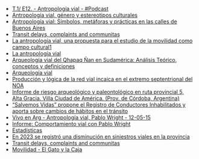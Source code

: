 <!--
.. title: 🛣️ Antropología Vial
.. slug: 2024-08-26-antropología-vial
.. date: 2024-08-26 00:00:00 UTC-03:00
.. tags: Vial, Movilidad
.. link:
.. description:
.. type: text
-->

- [T.1/ E12. - Antropología vial - #Podcast](https://www.youtube.com/watch?v=fyHkf-fG0JA)
- [Antropología vial, género y estereotipos culturales](https://www.conicet.gov.ar/antropologia-vial-genero-y-estereotipos-culturales/)
- [Antropología vial: Símbolos, metáforas y prácticas en las calles de Buenos Aires](https://ri.conicet.gov.ar/handle/11336/159369)
- [Transit delays, complaints and communitas](https://silentbutdeadly.substack.com/p/transit-delays-complaints-and-communitas)
- [La antropología vial, una propuesta para el estudio de la movilidad como campo cultural1](https://encartes.mx/la-antropologia-vial-una-propuesta-para-el-estudio-de-la-movilidad-como-campo-cultural/)
- [La antropología vial](https://www.researchgate.net/publication/340964213_La_antropologia_vial)
- [Arqueología vial del Qhapaq Ñan en Sudamérica: Análisis Teórico, conceptos y definiciones](https://www.scielo.cl/scielo.php?script=sci_arttext&pid=S0718-68942017000100015)
- [Arqueología vial](https://dialnet.unirioja.es/servlet/articulo?codigo=5781178)
- [Producción y lógica de la red vial incaica en el extremo septentrional del NOA](http://revistascientificas.filo.uba.ar/index.php/Arqueologia/article/view/2465)
- [Informe de riesgo arqueológico y paleontológico en ruta provincial 5, Alta Gracia. Villa Ciudad de América. (Prov. de Córdoba, Argentina)](https://ambiente.cba.gov.ar/wp-content/uploads/2021/05/Informe-Arqueol%C3%B3gico-Paleontol%C3%B3gico.pdf)
- [“Salvemos Vidas” propone el Registro de Conductores Inhabilitados y aporta sobre cambios de hábitos en el tránsito](https://www.fiscalespenalesalta.gob.ar/salvemos-vidas-propone-el-registro-de-conductores-inhabilitados-y-aporta-sobre-cambios-de-habitos-en-el-transito/)
- [Vivo en Arg - Antropología vial, Pablo Wright - 12-05-15](https://www.youtube.com/watch?v=pD1Ou-KUsf4)
- [Informe: Comportamiento vial con Pablo Wright](https://www.youtube.com/watch?v=-5AM8PBrQxk)
- [Estadísticas](https://www.argentina.gob.ar/seguridadvial/observatoriovialnacional/estadisticas-observatorio)
- [En 2023 se registró una disminución en siniestros viales en la provincia](https://www.salta.gob.ar/prensa/noticias/en-2023-se-registro-una-disminucion-en-siniestros-viales-en-la-provincia-95148)
- [Transit delays, complaints and communitas](https://silentbutdeadly.substack.com/p/transit-delays-complaints-and-communitas)
- [Movilidad - El Gato y la Caja](https://elgatoylacaja.com/clima/movilidad)
